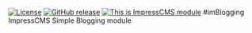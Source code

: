 [![License](https://img.shields.io/github/license/ImpressCMS/impresscms-module-imblogging.svg?maxAge=2592000)](License.txt) 
	[![GitHub release](https://img.shields.io/github/release/ImpressCMS/impresscms-module-imblogging.svg?maxAge=2592000)](https://github.com/ImpressCMS/impresscms-module-imblogging/releases) 
		[![This is ImpressCMS module](https://img.shields.io/badge/ImpressCMS-module-F3AC03.svg?maxAge=2592000)](http://impresscms.org)
#imBlogging
ImpressCMS Simple Blogging module
